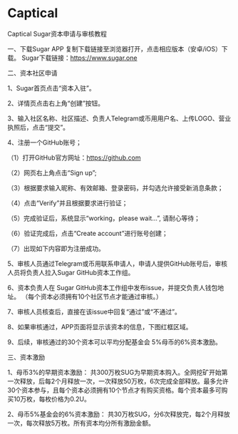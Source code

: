 # Captical
Captical
Sugar资本申请与审核教程

一、下载Sugar APP
复制下载链接至浏览器打开，点击相应版本（安卓/iOS）下载。
Sugar下载链接：https://www.sugar.one

二、资本社区申请

1、Sugar首页点击“资本入驻”。

2、详情页点击右上角“创建”按钮。

3、输入社区名称、社区描述、负责人Telegram或币用用户名、上传LOGO、营业执照后，点击“提交”。

4、注册一个GitHub账号；

（1）打开GitHub官方网址：https://github.com

（2）网页右上角点击“Sign up”;

（3）根据要求输入昵称、有效邮箱、登录密码，并勾选允许接受新消息条款；

（4）点击“Verify”并且根据要求进行验证；

（5）完成验证后，系统显示“working，please wait...”, 请耐心等待；

（6）验证完成后，点击“Create account”进行账号创建；

（7）出现如下内容即为注册成功。

5、审核人员通过Telegram或币用联系申请人，申请人提供GitHub账号后，审核人员将负责人拉入Sugar GitHub资本工作组。

6、资本负责人在 Sugar GitHub资本工作组中发布issue，并提交负责人钱包地址。
（每个资本必须拥有10个社区节点才能通过审核。）

7、审核人员核查后，直接在该issue中回复“通过”或“不通过”。

8、如果审核通过，APP页面将显示该资本的信息，下图红框区域。

9、后续，审核通过的30个资本可以平均分配基金会 5%母币的6%资本激励。

三、资本激励

1、母币3%的早期资本激励：
共300万枚SUG为早期资本购入。全网挖矿开始第一次释放，后每2个月释放一次，一次释放50万枚，6次完成全部释放。最多允许30个资本参与，且每个资本必须拥有10个节点才有购买资格。每个资本最多可购买10万枚，每枚价格为0.2U。

2、母币5%基金会的6%资本激励：
共30万枚SUG，分6次释放完，每2个月释放一次，每次释放5万枚。所有资本均分所有激励金额。


